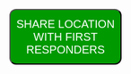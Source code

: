 <style>
button {
width: 200;
height: 100;
background-color: #009900;
font-size: 20px;
color: white;
text-align:center;
border-radius: 12px;
font_family:"Engravers MT"
}
</style>
<button onclick="getLocation()">SHARE LOCATION WITH FIRST RESPONDERS</button>
<p id="demo"></p>
<script>
var x = document.getElementById("demo");
function logError(error) {
    console.log(error);
}
function getLocation() {
  if (navigator.geolocation) {
    console.log("About to get location");
    navigator.geolocation.getCurrentPosition(showPosition, logError);
    console.log("Got location");
  } else { 
    console.log("Will not get location");
    x.innerHTML = "Geolocation is not supported by this browser.";
  }
}
function showPosition(position) {
  console.log("About to display location");
  x.innerHTML = "Latitude: " + position.coords.latitude + 
  "<br>Longitude: " + position.coords.longitude;
}
</script>
